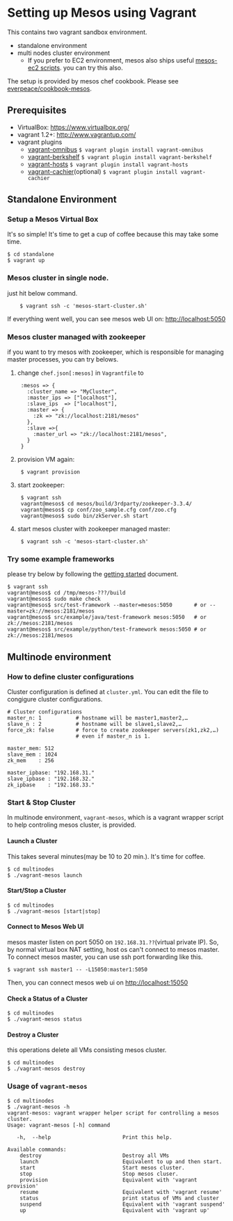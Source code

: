 Setting up Mesos using Vagrant
===

This contains two vagrant sandbox environment.

* standalone environment
* multi nodes cluster environment
  * If you prefer to EC2 environment, mesos also ships useful [mesos-ec2 scripts](https://github.com/apache/mesos/blob/master/docs/EC2-Scripts.textile). you can try this also.

The setup is provided by mesos chef cookbook.  Please see [everpeace/cookbook-mesos](http://github.com/everpeace/cookbook-mesos).

Prerequisites
----
* VirtualBox: <https://www.virtualbox.org/>
* vagrant 1.2+: <http://www.vagrantup.com/>
* vagrant plugins
    * [vagrant-omnibus](https://github.com/schisamo/vagrant-omnibus)
          `$ vagrant plugin install vagrant-omnibus`
    * [vagrant-berkshelf](https://github.com/RiotGames/vagrant-berkshelf)
          `$ vagrant plugin install vagrant-berkshelf`
    * [vagrant-hosts](https://github.com/adrienthebo/vagrant-hosts)
          `$ vagrant plugin install vagrant-hosts`
    * [vagrant-cachier](https://github.com/fgrehm/vagrant-cachier)(optional)
          `$ vagrant plugin install vagrant-cachier`

Standalone Environment
----
### Setup a Mesos Virtual Box
It's so simple! It's time to get a cup of coffee because this may take some time.

    $ cd standalone
    $ vagrant up

### Mesos cluster in single node.
just hit below command.

        $ vagrant ssh -c 'mesos-start-cluster.sh'

If everything went well, you can see mesos web UI on: <http://localhost:5050>

### Mesos cluster managed with zookeeper
if you want to try mesos with zookeeper, which is responsible for managing master processes, you can try belows.

1. change `chef.json[:mesos]` in `Vagrantfile` to

        :mesos => {
          :cluster_name => "MyCluster",
          :master_ips => ["localhost"],
          :slave_ips  => ["localhost"],
          :master => {
            :zk => "zk://localhost:2181/mesos"
          },
          :slave =>{
            :master_url => "zk://localhost:2181/mesos",
          }
        }

1. provision VM again:

        $ vagrant provision

2. start zookeeper:

        $ vagrant ssh
        vagrant@mesos$ cd mesos/build/3rdparty/zookeeper-3.3.4/
        vagrant@mesos$ cp conf/zoo_sample.cfg conf/zoo.cfg
        vagrant@mesos$ sudo bin/zkServer.sh start

1. start mesos cluster with zookeeper managed master:

        $ vagrant ssh -c 'mesos-start-cluster.sh'

### Try some example frameworks
please try below by following the [getting started](http://mesos.apache.org/gettingstarted/) document.

    $ vagrant ssh
    vagrant@mesos$ cd /tmp/mesos-???/build
    vagrant@mesos$ sudo make check
    vagrant@mesos$ src/test-framework --master=mesos:5050       # or --master=zk://mesos:2181/mesos
    vagrant@mesos$ src/example/java/test-framework mesos:5050   # or zk://mesos:2181/mesos
    vagrant@mesos$ src/example/python/test-framework mesos:5050 # or zk://mesos:2181/mesos

Multinode environment
----
### How to define cluster configurations
Cluster configuration is defined at `cluster.yml`.
You can edit the file to congigure cluster configurations.

```
# Cluster configurations
master_n: 1           # hostname will be master1,master2,…
slave_n : 2           # hostname will be slave1,slave2,…
force_zk: false       # force to create zookeeper servers(zk1,zk2,…)
                      # even if master_n is 1.

master_mem: 512
slave_mem : 1024
zk_mem    : 256

master_ipbase: "192.168.31."
slave_ipbase : "192.168.32."
zk_ipbase    : "192.168.33."
```

### Start & Stop Cluster
In multinode environment, `vagrant-mesos`, which is a vagrant wrapper script to help controling mesos cluster, is provided.

#### Launch a Cluster
This takes several minutes(may be 10 to 20 min.).  It's time for coffee.

```
$ cd multinodes
$ ./vagrant-mesos launch
```

#### Start/Stop a Cluster
```
$ cd multinodes
$ ./vagrant-mesos [start|stop]
```
#### Connect to Mesos Web UI
mesos master listen on port 5050 on `192.168.31.??`(virtual private IP). So, by normal virtual box NAT setting, host os can't connect to mesos master. To connect mesos master, you can use ssh port forwarding like this.

```
$ vagrant ssh master1 -- -L15050:master1:5050
```
Then, you can connect mesos web ui on <http://localhost:15050>

#### Check a Status of a Cluster
```
$ cd multinodes
$ ./vagrant-mesos status
```

#### Destroy a Cluster
this operations delete all VMs consisting mesos cluster.

```
$ cd multinodes
$ ./vagrant-mesos destroy
```


### Usage of `vagrant-mesos`
```
$ cd multinodes
$ ./vagrant-mesos -h
vagrant-mesos: vagrant wrapper helper script for controlling a mesos cluster.
Usage: vagrant-mesos [-h] command

   -h,  --help                       Print this help.

Available commands:
    destroy                          Destroy all VMs
    launch                           Equivalent to up and then start.
    start                            Start mesos cluster.
    stop                             Stop mesos cluser.
    provision                        Equivalent with 'vagrant provision'
    resume                           Equivalent with 'vagrant resume'
    status                           print status of VMs and cluster
    suspend                          Equivalent with 'vagrant suspend'
    up                               Equivalent with 'vagrant up'
```

